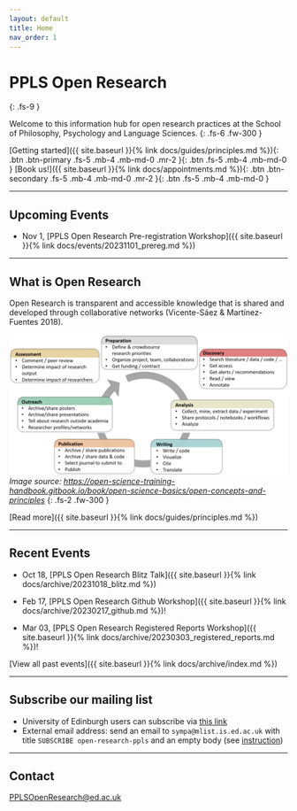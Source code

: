 ```yaml
---
layout: default
title: Home
nav_order: 1
---
```


# PPLS Open Research
{: .fs-9 }

Welcome to this information hub for open research practices at the School of Philosophy, Psychology and Language Sciences.
{: .fs-6 .fw-300 }

[Getting started]({{ site.baseurl }}{% link docs/guides/principles.md %}){: .btn .btn-primary .fs-5 .mb-4 .mb-md-0 .mr-2 }{: .btn .fs-5 .mb-4 .mb-md-0 }
[Book us!]({{ site.baseurl }}{% link docs/appointments.md %}){: .btn .btn-secondary .fs-5 .mb-4 .mb-md-0 .mr-2 }{: .btn .fs-5 .mb-4 .mb-md-0 }

---

## Upcoming Events

* Nov 1, [PPLS Open Research Pre-registration Workshop]({{ site.baseurl }}{% link docs/events/20231101_prereg.md %})

---

## What is Open Research

Open Research is transparent and accessible knowledge that is shared and developed through collaborative networks (Vicente-Sáez & Martínez-Fuentes 2018).

![](assets/images/ResearchCycle.png)
*Image source: https://open-science-training-handbook.gitbook.io/book/open-science-basics/open-concepts-and-principles*
{: .fs-2 .fw-300 }

[Read more]({{ site.baseurl }}{% link docs/guides/principles.md %})

---

## Recent Events
* Oct 18, [PPLS Open Research Blitz Talk]({{ site.baseurl }}{% link docs/archive/20231018_blitz.md %})

* Feb 17, [PPLS Open Research Github Workshop]({{ site.baseurl }}{% link docs/archive/20230217_github.md %})!

* Mar 03, [PPLS Open Research Registered Reports Workshop]({{ site.baseurl }}{% link docs/archive/20230303_registered_reports.md %})!


[View all past events]({{ site.baseurl }}{% link docs/archive/index.md %})

---

## Subscribe our mailing list

- University of Edinburgh users can subscribe via [this link](https://mlist.is.ed.ac.uk/lists/info/open-research-ppls)
- External email address: send an email to `sympa@mlist.is.ed.ac.uk` with title `SUBSCRIBE open-research-ppls` and an empty body (see [instruction](https://www.ed.ac.uk/information-services/computing/comms-and-collab/email/lists/sympa/subscribe))

---
## Contact

PPLSOpenResearch@ed.ac.uk
